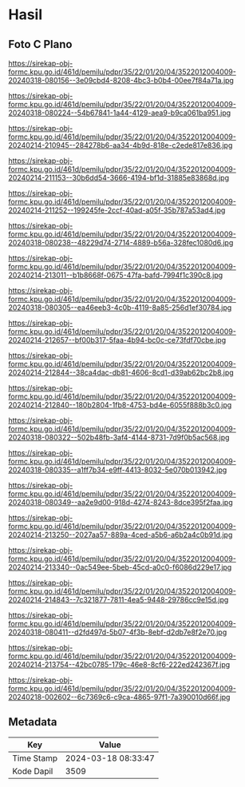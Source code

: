 # Hasil

## Foto C Plano

https://sirekap-obj-formc.kpu.go.id/461d/pemilu/pdpr/35/22/01/20/04/3522012004009-20240318-080156--3e09cbd4-8208-4bc3-b0b4-00ee7f84a71a.jpg

https://sirekap-obj-formc.kpu.go.id/461d/pemilu/pdpr/35/22/01/20/04/3522012004009-20240318-080224--54b67841-1a44-4129-aea9-b9ca061ba951.jpg

https://sirekap-obj-formc.kpu.go.id/461d/pemilu/pdpr/35/22/01/20/04/3522012004009-20240214-210945--284278b6-aa34-4b9d-818e-c2ede817e836.jpg

https://sirekap-obj-formc.kpu.go.id/461d/pemilu/pdpr/35/22/01/20/04/3522012004009-20240214-211153--30b6dd54-3666-4194-bf1d-31885e83868d.jpg

https://sirekap-obj-formc.kpu.go.id/461d/pemilu/pdpr/35/22/01/20/04/3522012004009-20240214-211252--199245fe-2ccf-40ad-a05f-35b787a53ad4.jpg

https://sirekap-obj-formc.kpu.go.id/461d/pemilu/pdpr/35/22/01/20/04/3522012004009-20240318-080238--48229d74-2714-4889-b56a-328fec1080d6.jpg

https://sirekap-obj-formc.kpu.go.id/461d/pemilu/pdpr/35/22/01/20/04/3522012004009-20240214-213011--b1b8668f-0675-47fa-bafd-7994f1c390c8.jpg

https://sirekap-obj-formc.kpu.go.id/461d/pemilu/pdpr/35/22/01/20/04/3522012004009-20240318-080305--ea46eeb3-4c0b-4119-8a85-256d1ef30784.jpg

https://sirekap-obj-formc.kpu.go.id/461d/pemilu/pdpr/35/22/01/20/04/3522012004009-20240214-212657--bf00b317-5faa-4b94-bc0c-ce73fdf70cbe.jpg

https://sirekap-obj-formc.kpu.go.id/461d/pemilu/pdpr/35/22/01/20/04/3522012004009-20240214-212844--38ca4dac-db81-4606-8cd1-d39ab62bc2b8.jpg

https://sirekap-obj-formc.kpu.go.id/461d/pemilu/pdpr/35/22/01/20/04/3522012004009-20240214-212840--180b2804-1fb8-4753-bd4e-6055f888b3c0.jpg

https://sirekap-obj-formc.kpu.go.id/461d/pemilu/pdpr/35/22/01/20/04/3522012004009-20240318-080322--502b48fb-3af4-4144-8731-7d9f0b5ac568.jpg

https://sirekap-obj-formc.kpu.go.id/461d/pemilu/pdpr/35/22/01/20/04/3522012004009-20240318-080335--a1ff7b34-e9ff-4413-8032-5e070b013942.jpg

https://sirekap-obj-formc.kpu.go.id/461d/pemilu/pdpr/35/22/01/20/04/3522012004009-20240318-080349--aa2e9d00-918d-4274-8243-8dce395f2faa.jpg

https://sirekap-obj-formc.kpu.go.id/461d/pemilu/pdpr/35/22/01/20/04/3522012004009-20240214-213250--2027aa57-889a-4ced-a5b6-a6b2a4c0b91d.jpg

https://sirekap-obj-formc.kpu.go.id/461d/pemilu/pdpr/35/22/01/20/04/3522012004009-20240214-213340--0ac549ee-5beb-45cd-a0c0-f6086d229e17.jpg

https://sirekap-obj-formc.kpu.go.id/461d/pemilu/pdpr/35/22/01/20/04/3522012004009-20240214-214843--7c321877-7811-4ea5-9448-29786cc9e15d.jpg

https://sirekap-obj-formc.kpu.go.id/461d/pemilu/pdpr/35/22/01/20/04/3522012004009-20240318-080411--d2fd497d-5b07-4f3b-8ebf-d2db7e8f2e70.jpg

https://sirekap-obj-formc.kpu.go.id/461d/pemilu/pdpr/35/22/01/20/04/3522012004009-20240214-213754--42bc0785-179c-46e8-8cf6-222ed242367f.jpg

https://sirekap-obj-formc.kpu.go.id/461d/pemilu/pdpr/35/22/01/20/04/3522012004009-20240218-002602--6c7369c6-c9ca-4865-97f1-7a390010d66f.jpg


## Metadata

| Key        | Value               |
| ---------- | ------------------- |
| Time Stamp | 2024-03-18 08:33:47 |
| Kode Dapil | 3509                |




